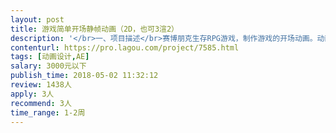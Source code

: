 ```yaml
---                
layout: post       
title: 游戏简单开场静帧动画（2D，也可3渲2）           
description: '</br>一、项目描述</br>赛博朋克生存RPG游戏，制作游戏的开场动画。动画形式是很简单的插画式，有完整参考，内容需自行设计。</br></br>二、主要功能点</br>插画式简单动画片段</br>字幕式简单动画片段</br></br>三、可参考产品</br>在公司闪屏和游戏Logo之后开始播放，作为讲述游戏剧情和遮挡载入游戏的时间之用。</br>序幕1（参考1：https://www.bilibili.com/video/av5574008/?p=2 ）</br>序幕2（参考2：http://store.steampowered.com/app/420530/OneShot/</br>）</br></br>四、人员要求</br>熟练使用AE，审美成熟，能自行把握风格。</br>'     
contenturl: https://pro.lagou.com/project/7585.html      
tags: [动画设计,AE]            
salary: 3000元以下          
publish_time: 2018-05-02 11:32:12         
review: 1438人                   
apply: 3人                   
recommend: 3人                   
time_range: 1-2周              
---                 
```

